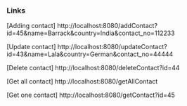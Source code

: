 ### Links

[Adding contact] http://localhost:8080/addContact?id=45&name=Barrack&country=India&contact_no=112233

[Update contact] http://localhost:8080/updateContact?id=43&name=Lala&country=German&contact_no=44444

[Delete contact] http://localhost:8080/deleteContact?id=44

[Get all contact] http://localhost:8080/getAllContact

[Get one contact] http://localhost:8080/getContact?id=45
